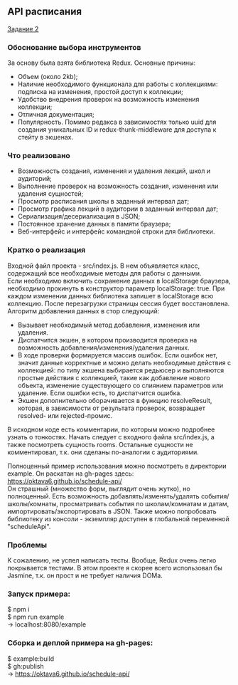 ## API расписания
[Задание 2](https://academy.yandex.ru/events/frontend/shri_msk-2017/)

### Обоснование выбора инструментов
За основу была взята библиотека Redux. Основные причины:
- Объем (около 2kb);
- Наличие необходимого функционала для работы с коллекциями: подписка на изменения, простой доступ к коллекции;
- Удобство внедрения проверок на возможность изменения коллекции;
- Отличная документация;
- Популярность.
Помимо редакса в зависимостях только uuid для создания уникальных ID и redux-thunk-middleware для доступа к стейту в экшенах.

### Что реализовано
- Возможность создания, изменения и удаления лекций, школ и аудиторий;
- Выполнение проверок на возможность создания, изменения или удаления сущностей;
- Просмотр расписания школы в заданный интервал дат;
- Просмотр графика лекций в аудитории в заданный интервал дат;
- Сериализация/десериализация в JSON;
- Постоянное хранение данных в памяти браузера;
- Веб-интерфейс и интерфейс командной строки для библиотеки.

### Кратко о реализация
Входной файл проекта - src/index.js. В нем объявляется класс, содержащий все необходимые методы для работы с данными.  
Если необходимо включить сохранение данных в localStorage браузера, необходимо прокинуть в конструктор параметр localStorage: true. При каждом изменении данных библиотека запишет в localStorage всю коллекцию. После перезагрузки страницы сессия будет восстановлена.  
Алгоритм добавления данных в стор следующий:
- Вызывает необходимый метод добавления, изменения или удаления.
- Диспатчится экшен, в котором производится проверка на возможность добавления/изменения/удаления данных.
- В ходе проверки формируется массив ошибок. Если ошибок нет, значит данные корректные и можно делать необходимые действия с коллекцией: по типу экшена выбирается редьюсер и выполняются простые действия с коллекцией, такие как добавление нового объекта, изменение существующего со слиянием параметров или удаление. Если ошибки есть, то диспатчится ошибка.
- Экшен дополнительно оборачивается в функцию resolveResult, которая, в зависимости от результата проверок, возвращает resolved- или rejected-промис.  

В исходном коде есть комментарии, по которым можно подробнее узнать о тонкостях. Начать следует с входного файла src/index.js, а также посмотреть сущность rooms. Остальные сущности не комментировал, т.к. они сделаны по-аналогии с аудиториями. 

Полноценный пример использования можно посмотреть в директории example. Он раскатан на gh-pages здесь: https://oktava6.github.io/schedule-api/  
Он страшный (множество форм, выглядит очень жутко), но полноценный. Есть возможность добавлять/изменять/удалять события/школы/комнаты, просматривать события по школам/комнатам и датам, импортировать/экспортировать в JSON. Также можно попробовать библиотеку из консоли - экземпляр доступен в глобальной переменной "scheduleApi".


### Проблемы
К сожалению, не успел написать тесты. Вообще, Redux очень легко покрывается тестами. В этом проекте я скорее всего использовал бы Jasmine, т.к. он прост и не требует наличия DOMа. 

### Запуск примера:
$ npm i  
$ npm run example  
-> localhost:8080/example

### Сборка и деплой примера на gh-pages:
$ example:build  
$ gh:publish  
-> https://oktava6.github.io/schedule-api/
